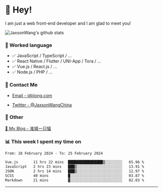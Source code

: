 # 👋 Hey!

I am just a web front-end developer and I am glad to meet you!

![JaxsonWang's github stats](https://github-readme-stats.vercel.app/api?username=JaxsonWang&&show_icons=true&&title_color=1abc9c&&icon_color=1abc9c)


### 📝 Worked language

- ✅ JavaScript / TypeScript / ...
- ✅ React Native / Flutter / UNI-App / Tora / ...
- ✅ Vue.js / React.js / ...
- ✅ Node.js / PHP / ...

### 📮 Contact Me

- [Email - i@iiong.com](mailto:i@iiong.com)

- [Twitter - @JaxsonWangChina](https://twitter.com/JaxsonWangChina)

### 🤪 Other

[📌 My Blog - 淮城一只猫](https://iiong.com)

### 📊 This week I spent my time on

<!--START_SECTION:waka-->

```txt
From: 18 February 2024 - To: 25 February 2024

Vue.js       11 hrs 22 mins  ████████████████▒░░░░░░░░   65.96 %
JavaScript   2 hrs 23 mins   ███▒░░░░░░░░░░░░░░░░░░░░░   13.91 %
JSON         2 hrs 14 mins   ███▒░░░░░░░░░░░░░░░░░░░░░   12.97 %
SCSS         40 mins         █░░░░░░░░░░░░░░░░░░░░░░░░   03.87 %
Markdown     21 mins         ▓░░░░░░░░░░░░░░░░░░░░░░░░   02.03 %
```

<!--END_SECTION:waka-->

---
